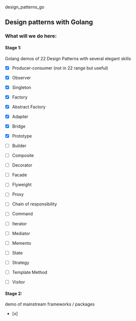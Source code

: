 design_patterns_go

## Design patterns with Golang

### What will we do here:

#### Stage 1:

Golang demos of 22 Design Patterns with several elegant skills
- [x] Producer-consumer (not in 22 range but useful)
- [x] Observer
- [x] Singleton
- [x] Factory
- [x] Abstract Factory
- [x] Adapter
- [x] Bridge
- [x] Prototype
- [ ] Builder
- [ ] Composite
- [ ] Decorator
- [ ] Facade
- [ ] Flyweight
- [ ] Proxy
- [ ] Chain of responsibility
- [ ] Command
- [ ] Iterator
- [ ] Mediator
- [ ] Memento
- [ ] State
- [ ] Strategy
- [ ] Template Method
- [ ] Visitor


#### Stage 2:
demo of mainstream frameworks / packages
- [x] 


